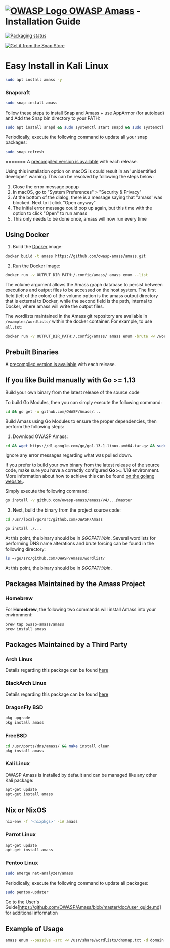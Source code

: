 
# [![OWASP Logo](../images/owasp_logo.png) OWASP Amass](https://owasp.org/www-project-amass/) - Installation Guide

[![Packaging status](https://repology.org/badge/vertical-allrepos/amass.svg)](https://repology.org/metapackage/amass/versions)

[![Get it from the Snap Store](https://snapcraft.io/static/images/badges/en/snap-store-white.svg)](https://snapcraft.io/amass)
#
# Easy Install in Kali Linux

```bash
sudo apt install amass -y
```


### Snapcraft


```bash
sudo snap install amass
```

Follow these steps to install Snap and Amass + use AppArmor (for autoload) and Add the Snap bin directory to your PATH:

```bash
sudo apt install snapd && sudo systemctl start snapd && sudo systemctl enable snapd && sudo systemctl start apparmor && sudo systemctl enable apparmor && export PATH="$PATH:/snap/bin" && snap install go --classic && sudo snap install amass && amass -version 
```

Periodically, execute the following command to update all your snap packages:

```bash
sudo snap refresh
```
=======
A [precompiled version is available](https://github.com/owasp-amass/amass/releases) with each release.

Using this installation option on macOS is could result in an 'unidentified developer' warning. This can be resolved by following the steps below:

1. Close the error message popup
2. In macOS, go to "System Preferences" > "Security & Privacy"
3. At the bottom of the dialog, there is a message saying that "amass' was blocked. Next to it click "Open anyway"
4. The initial error message could pop up again, but this time with the option to click "Open" to run amass
5. This only needs to be done once, amass will now run every time


## Using Docker

1. Build the [Docker](https://docs.docker.com/) image:

```bash
docker build -t amass https://github.com/owasp-amass/amass.git
```

2. Run the Docker image:

```bash
docker run -v OUTPUT_DIR_PATH:/.config/amass/ amass enum --list
```

The volume argument allows the Amass graph database to persist between executions and output files to be accessed on the host system. The first field (left of the colon) of the volume option is the amass output directory that is external to Docker, while the second field is the path, internal to Docker, where amass will write the output files.

The wordlists maintained in the Amass git repository are available in `/examples/wordlists/` within the docker container. For example, to use `all.txt`:

```bash
docker run -v OUTPUT_DIR_PATH:/.config/amass/ amass enum -brute -w /wordlists/all.txt -share -d example.com
```

## Prebuilt Binaries

A [precompiled version is available](https://github.com/OWASP/Amass/releases) with each release.



## If you like Build manually with **Go >= 1.13**


Build your own binary from the latest release of the source code

To build Go Modules, then you can simply execute the following command:

```bash
cd && go get -u github.com/OWASP/Amass/...
```
Build Amass using Go Modules to ensure the proper dependencies, then perform the following steps:

1. Download OWASP Amass:

```bash
cd && wget https://dl.google.com/go/go1.13.1.linux-amd64.tar.gz && sudo tar -xvf go1.13.1.linux-amd64.tar.gz && sudo mv go /usr/local && export GOROOT=/usr/local/go && export GOPATH=$HOME/Projects/Proj1 && export PATH=$GOPATH/bin:$GOROOT/bin:$PATH && go version && go get github.com/OWASP/Amass
```

Ignore any error messages regarding what was pulled down.

If you prefer to build your own binary from the latest release of the source code, make sure you have a correctly configured **Go >= 1.18** environment. More information about how to achieve this can be found [on the golang website.](https://golang.org/doc/install).


Simply execute the following command:

```bash
go install -v github.com/owasp-amass/amass/v4/...@master
```


3. Next, build the binary from the project source code:

```bash
cd /usr/local/go/src/github.com/OWASP/Amass

go install ./...
```

At this point, the binary should be in *$GOPATH/bin*. Several wordlists for performing DNS name alterations and brute forcing can be found in the following directory:

```bash
ls ~/go/src/github.com/OWASP/Amass/wordlist/
```

At this point, the binary should be in *$GOPATH/bin*.


## Packages Maintained by the Amass Project

### Homebrew

For **Homebrew**, the following two commands will install Amass into your environment:

```bash
brew tap owasp-amass/amass
brew install amass
```


## Packages Maintained by a Third Party

### Arch Linux

Details regarding this package can be found [here](https://aur.archlinux.org/packages/amass/)

### BlackArch Linux

Details regarding this package can be found [here](https://github.com/BlackArch/blackarch/blob/master/packages/amass/PKGBUILD)

### DragonFly BSD

```bash
pkg upgrade
pkg install amass
```

### FreeBSD

```bash
cd /usr/ports/dns/amass/ && make install clean
pkg install amass
```


### Kali Linux

OWASP Amass is installed by default and can be managed like any other Kali package:

```bash
apt-get update
apt-get install amass
```

## Nix or NixOS

```bash
nix-env -f '<nixpkgs>' -iA amass
```

### Parrot Linux

```bash
apt-get update
apt-get install amass
```

### Pentoo Linux

```bash
sudo emerge net-analyzer/amass
```

Periodically, execute the following command to update all packages:

```bash
sudo pentoo-updater
```

Go to the User's Guide[https://github.com/OWASP/Amass/blob/master/doc/user_guide.md] for additional information


## Example of Usage 

```bash
amass enum --passive -src -w /usr/share/wordlists/dnsmap.txt -d domain.com -o amassbrute.txt
```
